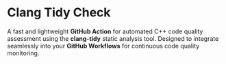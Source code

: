 # Clang Tidy Check

A fast and lightweight **GitHub Action** for automated C++ code quality assessment using the **clang-tidy** static
analysis tool. Designed to integrate seamlessly into your **GitHub Workflows** for continuous code quality monitoring.